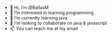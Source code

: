 - 👋 Hi, I’m @BallasM
- 👀 I’m interested in learning programming
- 🌱 I’m currently learning java
- 💞️ I’m looking to collaborate on java & javascript
- 📫 You can reach me at my email

<!---
BallasM/BallasM is a ✨ special ✨ repository because its `README.md` (this file) appears on your GitHub profile.
You can click the Preview link to take a look at your changes.
--->
